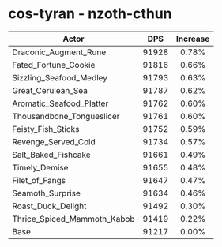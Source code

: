 # cos-tyran - nzoth-cthun
| Actor | DPS | Increase |
|---|:---:|:---:|
|Draconic_Augment_Rune|91928|0.78%|
|Fated_Fortune_Cookie|91816|0.66%|
|Sizzling_Seafood_Medley|91793|0.63%|
|Great_Cerulean_Sea|91787|0.62%|
|Aromatic_Seafood_Platter|91762|0.60%|
|Thousandbone_Tongueslicer|91761|0.60%|
|Feisty_Fish_Sticks|91752|0.59%|
|Revenge_Served_Cold|91734|0.57%|
|Salt_Baked_Fishcake|91661|0.49%|
|Timely_Demise|91655|0.48%|
|Filet_of_Fangs|91647|0.47%|
|Seamoth_Surprise|91634|0.46%|
|Roast_Duck_Delight|91492|0.30%|
|Thrice_Spiced_Mammoth_Kabob|91419|0.22%|
|Base|91217|0.00%|
